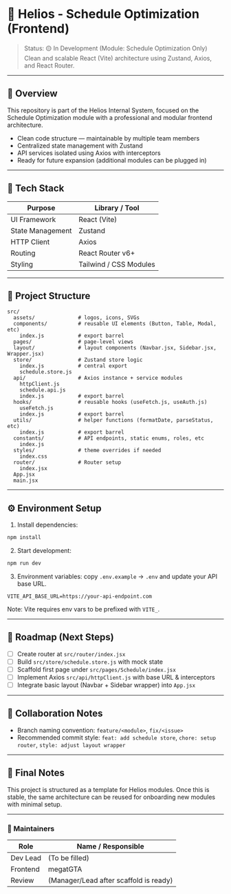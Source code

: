 # 🚀 Helios - Schedule Optimization (Frontend)

> Status: 🟡 In Development (Module: Schedule Optimization Only)  
> Clean and scalable React (Vite) architecture using Zustand, Axios, and React Router.

---

## 🎯 Overview

This repository is part of the Helios Internal System, focused on the Schedule Optimization module with a professional and modular frontend architecture.

- Clean code structure — maintainable by multiple team members
- Centralized state management with Zustand
- API services isolated using Axios with interceptors
- Ready for future expansion (additional modules can be plugged in)

---

## 🧩 Tech Stack

| Purpose | Library / Tool |
|---|---|
| UI Framework | React (Vite) |
| State Management | Zustand |
| HTTP Client | Axios |
| Routing | React Router v6+ |
| Styling  | Tailwind / CSS Modules |

---

## 📁 Project Structure

```
src/
  assets/              # logos, icons, SVGs
  components/          # reusable UI elements (Button, Table, Modal, etc)
    index.js           # export barrel
  pages/               # page-level views
  layout/              # layout components (Navbar.jsx, Sidebar.jsx, Wrapper.jsx)
  store/               # Zustand store logic
    index.js           # central export
    schedule.store.js
  api/                 # Axios instance + service modules
    httpClient.js
    schedule.api.js
    index.js           # export barrel
  hooks/               # reusable hooks (useFetch.js, useAuth.js)
    useFetch.js
    index.js           # export barrel
  utils/               # helper functions (formatDate, parseStatus, etc)
    index.js           # export barrel
  constants/           # API endpoints, static enums, roles, etc
    index.js
  styles/              # theme overrides if needed
    index.css
  router/              # Router setup
    index.jsx
  App.jsx
  main.jsx
```

---

## ⚙️ Environment Setup

1) Install dependencies:
```bash
npm install
```

2) Start development:
```bash
npm run dev
```

3) Environment variables: copy `.env.example` → `.env` and update your API base URL.
```env
VITE_API_BASE_URL=https://your-api-endpoint.com
```

Note: Vite requires env vars to be prefixed with `VITE_`.

---


## 🧭 Roadmap (Next Steps)

- [ ] Create router at `src/router/index.jsx`
- [ ] Build `src/store/schedule.store.js` with mock state
- [ ] Scaffold first page under `src/pages/Schedule/index.jsx`
- [ ] Implement Axios `src/api/httpClient.js` with base URL & interceptors
- [ ] Integrate basic layout (Navbar + Sidebar wrapper) into `App.jsx`

---

## 👥 Collaboration Notes

- Branch naming convention: `feature/<module>`, `fix/<issue>`
- Recommended commit style: `feat: add schedule store`, `chore: setup router`, `style: adjust layout wrapper`

---

## 🏁 Final Notes

This project is structured as a template for Helios modules. Once this is stable, the same architecture can be reused for onboarding new modules with minimal setup.

---

### 📌 Maintainers

| Role | Name / Responsible |
|---|---|
| Dev Lead | (To be filled) |
| Frontend | megatGTA |
| Review | (Manager/Lead after scaffold is ready) |
